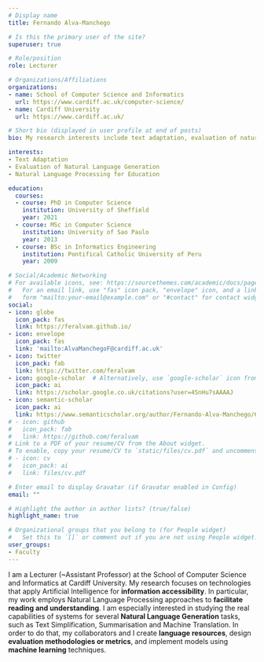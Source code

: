 ```yaml
---
# Display name
title: Fernando Alva-Manchego

# Is this the primary user of the site?
superuser: true

# Role/position
role: Lecturer

# Organizations/Affiliations
organizations:
- name: School of Computer Science and Informatics
  url: https://www.cardiff.ac.uk/computer-science/
- name: Cardiff University
  url: https://www.cardiff.ac.uk/

# Short bio (displayed in user profile at end of posts)
bio: My research interests include text adaptation, evaluation of natural language generation, and NLP for education.

interests:
- Text Adaptation
- Evaluation of Natural Language Generation
- Natural Language Processing for Education

education:
  courses:
  - course: PhD in Computer Science
    institution: University of Sheffield
    year: 2021
  - course: MSc in Computer Science
    institution: University of Sao Paulo
    year: 2013
  - course: BSc in Informatics Engineering
    institution: Pontifical Catholic University of Peru
    year: 2009

# Social/Academic Networking
# For available icons, see: https://sourcethemes.com/academic/docs/page-builder/#icons
#   For an email link, use "fas" icon pack, "envelope" icon, and a link in the
#   form "mailto:your-email@example.com" or "#contact" for contact widget.
social:
- icon: globe
  icon_pack: fas
  link: https://feralvam.github.io/
- icon: envelope
  icon_pack: fas
  link: 'mailto:AlvaManchegoF@cardiff.ac.uk'
- icon: twitter
  icon_pack: fab
  link: https://twitter.com/feralvam
- icon: google-scholar  # Alternatively, use `google-scholar` icon from `ai` icon pack
  icon_pack: ai
  link: https://scholar.google.co.uk/citations?user=4SnHu7sAAAAJ
- icon: semantic-scholar
  icon_pack: ai
  link: https://www.semanticscholar.org/author/Fernando-Alva-Manchego/69930782
# - icon: github
#   icon_pack: fab
#   link: https://github.com/feralvam
# Link to a PDF of your resume/CV from the About widget.
# To enable, copy your resume/CV to `static/files/cv.pdf` and uncomment the lines below.
# - icon: cv
#   icon_pack: ai
#   link: files/cv.pdf

# Enter email to display Gravatar (if Gravatar enabled in Config)
email: ""

# Highlight the author in author lists? (true/false)
highlight_name: true

# Organizational groups that you belong to (for People widget)
#   Set this to `[]` or comment out if you are not using People widget.
user_groups:
- Faculty
---
```


I am a Lecturer (~Assistant Professor) at the School of Computer Science and Informatics at Cardiff University. 
My research focuses on technologies that apply Artificial Intelligence for **information accessibility**.
In particular, my work employs Natural Language Processing approaches to **facilitate reading and understanding**.
I am especially interested in studying the real capabilities of systems for several **Natural Language Generation** tasks, such as Text Simplification, Summarisation and Machine Translation. 
In order to do that, my collaborators and I create **language resources**, design **evaluation methodologies or metrics**, and implement models using **machine learning** techniques.
